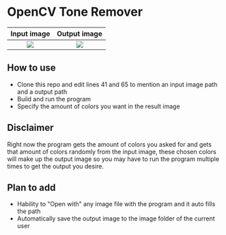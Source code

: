 # OpenCV Tone Remover

| Input image |  Output image |
:-------------------------:|:-------------------------:
![](https://github.com/MintzyG/ToneRemover-OpenCV/blob/master/InputImage.jpg)  |  ![](https://github.com/MintzyG/ToneRemover-OpenCV/blob/master/OutputImage.png)

## How to use
  - Clone this repo and edit lines 41 and 65 to mention an input image path and a output path
  - Build and run the program
  - Specify the amount of colors you want in the result image

## Disclaimer

  Right now the program gets the amount of colors you asked for and gets that amount of colors randomly from the input image, these chosen colors will make up the output image so you may have to run the program multiple times to get the output you desire.

## Plan to add
 - Hability to "Open with" any image file with the program and it auto fills the path
 - Automatically save the output image to the image folder of the current user
